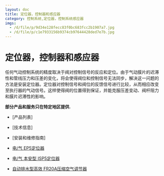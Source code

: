 ```yaml
---
layout: doc
title: 定位器，控制器和感应器
category: 控制系统,定位器，控制系统感应器
imgs:
  - /d/file/p/9d34e128fecc83f0bc683fcc2b1907a7.jpg
  - /d/file/p/c1e7933156b9374cb97644428ded7e7b.jpg
---
```


# 定位器，控制器和感应器

任何气动控制系统的精度取决于阀对控制信号的反应和定位。由于气动膜片的迟滞性和管线压力和压差的变化，将会使得阀位和控制信号无法同步，解决这一问题的方法是安装定位器。定位器对控制信号和阀位的反馈信号进行比较，从而相应改变至执行器的气动信号。这样使得阀的位置得到保证，并能克服压差变动、阀杆阻力和膜片迟滞性的影响。

**部分产品和服务只在特定地区提供.**

- [产品列表]
- [技术信息]
- [安装和维修指南]

- [电/气 EP5定位器](/pcas/EP5.html '电/气 EP5定位器')
- [电/气 本安型 ISP5定位器](/pcas/ISP5.html '电/气 本安型 ISP5定位器')
- [自动排水型高效 FR20A压缩空气调节器](/pcas/FR20A.html '自动排水型高效 FR20A压缩空气调节器')
